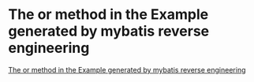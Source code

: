 # The or method in the Example generated by mybatis reverse engineering
[The or method in the Example generated by mybatis reverse engineering](https://aiwithcloud.com/2022/09/19/the_or_method_in_the_example_generated_by_mybatis_reverse_engineering/)